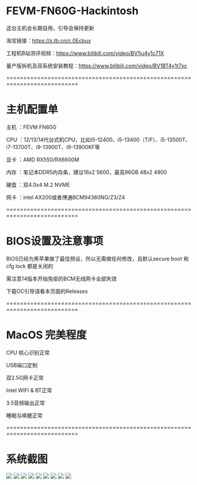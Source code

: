 # FEVM-FN60G-Hackintosh

这台主机会长期自用，引导会保持更新

淘宝链接：https://s.tb.cn/c.0Ecbux

工程机B站测评视频：https://www.bilibili.com/video/BV1ju4y1c71X

量产版拆机及双系统安装教程：https://www.bilibili.com/video/BV1BT4y1t7xc



===========================================================================
# 主机配置单
主机 ：FEVM FN60G

CPU ：12/13/14代台式机CPU，比如i5-12400、i5-13400（T/F）、i5-13500T、i7-13700T、i9-13900T、i9-13900KF等

显卡 ：AMD RX550/RX6600M

内存 ：笔记本DDR5内存条，建议16x2 5600，最高96GB 48x2 4800

硬盘 ：双4.0x4 M.2 NVME

网卡 ：intel AX200或者博通BCM94360NG/Z3/Z4

===========================================================================
# BIOS设置及注意事项

BIOS已经为黑苹果做了最佳预设，所以无需做任何修改，且默认secure boot 和cfg lock 都是关闭的

需注意14版本开始免驱的BCM无线网卡全部失效

下载OC引导请看本页面的Releases

===========================================================================

# MacOS 完美程度

CPU 核心识别正常

USB端口定制

双2.5G网卡正常

Intel WIFI & BT正常

3.5音频输出正常

睡眠与唤醒正常

===========================================================================

# 系统截图


![](https://github.com/Xmingbai/FEVM-FN60G-Hackintosh/blob/main/FN60g-1.png)
![](https://github.com/Xmingbai/FEVM-FN60G-Hackintosh/blob/main/FN60G-CPU.png)
![](https://github.com/Xmingbai/FEVM-FN60G-Hackintosh/blob/main/FN60G-6600.png)
![](https://github.com/Xmingbai/FEVM-FN60G-Hackintosh/blob/main/FN60G-ETH.png)
![](https://github.com/Xmingbai/FEVM-FN60G-Hackintosh/blob/main/FN60G-AU.png)
![](https://github.com/Xmingbai/FEVM-FN60G-Hackintosh/blob/main/FN60G-WIFI.png)
![](https://github.com/Xmingbai/FEVM-FN60G-Hackintosh/blob/main/FN60G-BT.png)
![](https://github.com/Xmingbai/FEVM-FN60G-Hackintosh/blob/main/FN60G-2.png)
![](https://github.com/Xmingbai/FEVM-FN60G-Hackintosh/blob/main/FN60G-3.png)

